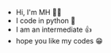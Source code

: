 - Hi, I'm MH 🙋‍♂️
- I code in python 🐍
- I am an intermediate 👍
- hope you like my codes 😁

<!---
MH/Alipour is a ✨ special ✨ repository because its `README.md` (this file) appears on your GitHub profile.
You can click the Preview link to take a look at your changes.
--->
